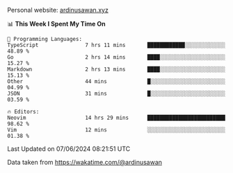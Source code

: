 Personal website: [ardinusawan.xyz](https://ardinusawan.xyz)

<!--START_SECTION:waka-->
📊 **This Week I Spent My Time On** 

```text
💬 Programming Languages: 
TypeScript               7 hrs 11 mins       ████████████░░░░░░░░░░░░░   48.89 % 
Go                       2 hrs 14 mins       ████░░░░░░░░░░░░░░░░░░░░░   15.27 % 
Markdown                 2 hrs 13 mins       ████░░░░░░░░░░░░░░░░░░░░░   15.13 % 
Other                    44 mins             █░░░░░░░░░░░░░░░░░░░░░░░░   04.99 % 
JSON                     31 mins             █░░░░░░░░░░░░░░░░░░░░░░░░   03.59 % 

🔥 Editors: 
Neovim                   14 hrs 29 mins      █████████████████████████   98.62 % 
Vim                      12 mins             ░░░░░░░░░░░░░░░░░░░░░░░░░   01.38 % 
```


 Last Updated on 07/06/2024 08:21:51 UTC
<!--END_SECTION:waka-->
Data taken from https://wakatime.com/@ardinusawan
